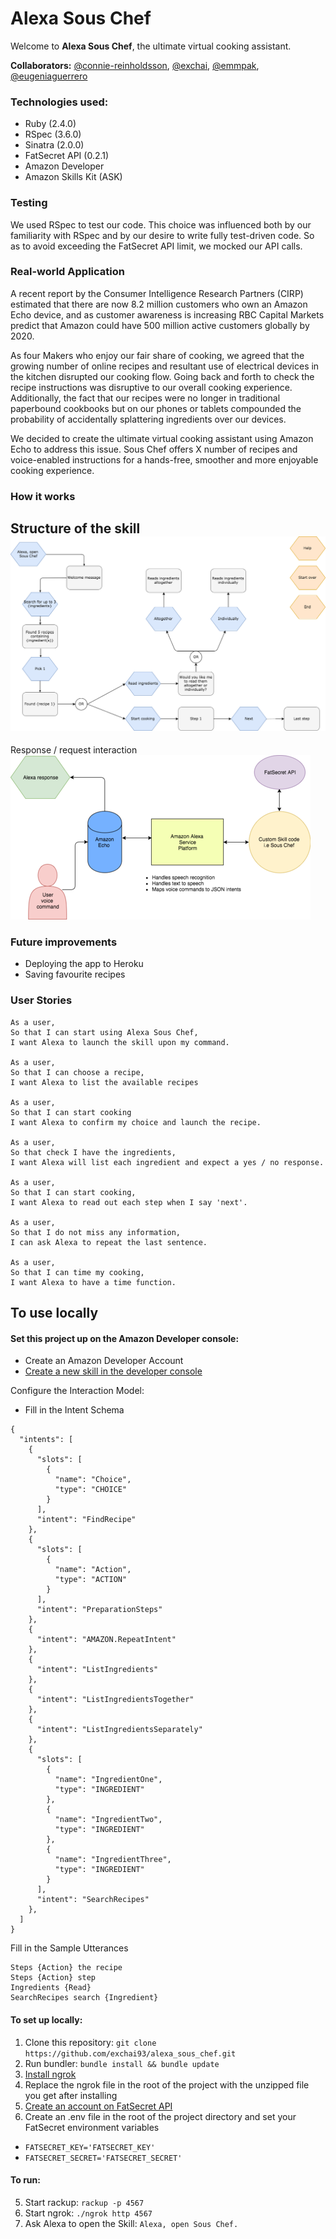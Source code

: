 # Alexa Sous Chef

Welcome to **Alexa Sous Chef**, the ultimate virtual cooking assistant.

**Collaborators:** [@connie-reinholdsson](https://github.com/connie-reinholdsson), [@exchai](https://github.com/exchai93), [@emmpak](https://github.com/emmpak), [@eugeniaguerrero](https://github.com/eugeniaguerrero)

### Technologies used:
* Ruby (2.4.0)
* RSpec (3.6.0)
* Sinatra (2.0.0)
* FatSecret API (0.2.1)
* Amazon Developer
* Amazon Skills Kit (ASK)

### Testing
We used RSpec to test our code. This choice was influenced both by our familiarity with RSpec and by our desire to write fully test-driven code. So as to avoid exceeding the FatSecret API limit, we mocked our API calls.

### Real-world Application
A recent report by the Consumer Intelligence Research Partners (CIRP) estimated that there are now 8.2 million customers who own an Amazon Echo device, and as customer awareness is increasing RBC Capital Markets predict that Amazon could have 500 million active customers globally by 2020.

As four Makers who enjoy our fair share of cooking, we agreed that the growing number of online recipes and resultant use of electrical devices in the kitchen disrupted our cooking flow. Going back and forth to check the recipe instructions was disruptive to our overall cooking experience. Additionally, the fact that our recipes were no longer in traditional paperbound cookbooks but on our phones or tablets compounded the probability of accidentally splattering ingredients over our devices.

We decided to create the ultimate virtual cooking assistant using Amazon Echo to address this issue. Sous Chef offers X number of recipes and voice-enabled instructions for a hands-free,  smoother and more enjoyable cooking experience.

### How it works
Structure of the skill
![Alt text](/images/Structure.png?raw=true "Structure of skill")
----------------------------------------------------------------------------
Response / request interaction
![Alt text](/images/Response.png?raw=true "Response of the skill")

### Future improvements
- Deploying the app to Heroku
- Saving favourite recipes

### User Stories

```
As a user,
So that I can start using Alexa Sous Chef,
I want Alexa to launch the skill upon my command.

As a user,
So that I can choose a recipe,
I want Alexa to list the available recipes

As a user,
So that I can start cooking
I want Alexa to confirm my choice and launch the recipe.

As a user,
So that check I have the ingredients,
I want Alexa will list each ingredient and expect a yes / no response.

As a user,
So that I can start cooking,
I want Alexa to read out each step when I say 'next'.

As a user,
So that I do not miss any information,
I can ask Alexa to repeat the last sentence.

As a user,
So that I can time my cooking,
I want Alexa to have a time function.
```
## To use locally
#### Set this project up on the Amazon Developer console:
+ Create an Amazon Developer Account
+ [Create a new skill in the developer console](https://developer.amazon.com/alexa-skills-kit)

Configure the Interaction Model:
+ Fill in the Intent Schema
```
{
  "intents": [
    {
      "slots": [
        {
          "name": "Choice",
          "type": "CHOICE"
        }
      ],
      "intent": "FindRecipe"
    },
    {
      "slots": [
        {
          "name": "Action",
          "type": "ACTION"
        }
      ],
      "intent": "PreparationSteps"
    },
    {
      "intent": "AMAZON.RepeatIntent"
    },
    {
      "intent": "ListIngredients"
    },
    {
      "intent": "ListIngredientsTogether"
    },
    {
      "intent": "ListIngredientsSeparately"
    },
    {
      "slots": [
        {
          "name": "IngredientOne",
          "type": "INGREDIENT"
        },
        {
          "name": "IngredientTwo",
          "type": "INGREDIENT"
        },
        {
          "name": "IngredientThree",
          "type": "INGREDIENT"
        }
      ],
      "intent": "SearchRecipes"
    },
  ]
}
```

Fill in the Sample Utterances
```FindRecipe pick {Recipe}
Steps {Action} the recipe
Steps {Action} step
Ingredients {Read}
SearchRecipes search {Ingredient}
```

#### To set up locally:
1. Clone this repository: ``git clone https://github.com/exchai93/alexa_sous_chef.git``
2. Run bundler: ``bundle install && bundle update``
3. [Install ngrok](https://ngrok.com/download)
4. Replace the ngrok file in the root of the project with the unzipped file you get after installing
5. [Create an account on FatSecret API](https://platform.fatsecret.com/api/Default.aspx?screen=r)
6. Create an .env file in the root of the project directory and set your FatSecret environment variables
  + ``FATSECRET_KEY='FATSECRET_KEY'``
  + ``FATSECRET_SECRET='FATSECRET_SECRET'``

#### To run:
5. Start rackup: ``rackup -p 4567``
6. Start ngrok: ``./ngrok http 4567``
7. Ask Alexa to open the Skill: `Alexa, open Sous Chef.`
